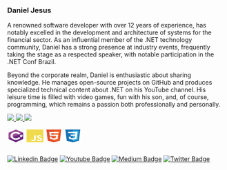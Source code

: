 ### Daniel Jesus 


A renowned software developer with over 12 years of experience, has notably excelled in the development and architecture of systems for the financial sector. As an influential member of the .NET technology community, Daniel has a strong presence at industry events, frequently taking the stage as a respected speaker, with notable participation in the .NET Conf Brazil.

Beyond the corporate realm, Daniel is enthusiastic about sharing knowledge. He manages open-source projects on GitHub and produces specialized technical content about .NET on his YouTube channel. His leisure time is filled with video games, fun with his son, and, of course, programming, which remains a passion both professionally and personally.
 
 
<div>
  <a href="https://github.com/djesusnet">
  <img height="180em" src="https://github-readme-stats.vercel.app/api?username=djesusnet&show_icons=true&theme=tokyonight&include_all_commits=true&count_private=true"/>
  <img height="180em" src="https://github-readme-stats.vercel.app/api/top-langs/?username=djesusnet&layout=compact&langs_count=7&theme=tokyonight"/>
  <img height="284em" src="https://github-readme-streak-stats.herokuapp.com/?user=djesusnet&theme=tokyonight"/>
  
   
 </a>
</div>

<div style="display: inline_block"><br>
  <img align="center" alt="Jesus-Csharp" height="30" width="40" src="https://raw.githubusercontent.com/devicons/devicon/master/icons/csharp/csharp-original.svg"> 
  <img align="center" alt="Jesus-Js" height="30" width="40" src="https://raw.githubusercontent.com/devicons/devicon/master/icons/javascript/javascript-plain.svg">
  <img align="center" alt="Jesus-HTML" height="30" width="40" src="https://raw.githubusercontent.com/devicons/devicon/master/icons/html5/html5-original.svg">
  <img align="center" alt="Jesus-CSS" height="30" width="40" src="https://raw.githubusercontent.com/devicons/devicon/master/icons/css3/css3-original.svg">
</div>

##
##

[![Linkedin Badge](https://img.shields.io/badge/linkedin-%230077B5.svg?&style=for-the-badge&logo=linkedin&logoColor=white)](https://www.linkedin.com/in/djesusnet/)
[![Youtube Badge](https://img.shields.io/badge/youtube-%23FF0000.svg?&style=for-the-badge&logo=youtube&logoColor=white)](https://www.youtube.com/danieljesusdotnet)
[![Medium Badge](https://img.shields.io/badge/medium-%2312100E.svg?&style=for-the-badge&logo=medium&logoColor=white)](https://medium.com/@djesusnet/)
[![Twitter Badge](https://img.shields.io/badge/twitter-%231DA1F2.svg?&style=for-the-badge&logo=twitter&logoColor=white)](https://twitter.com/djesusnet)

